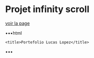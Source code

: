 # Projet infinity scroll
[voir la page]()

•••html
<!DOCTYPE html>
<html lang="fr" dir="ltr">
<head>
    <meta charset="UTF-8">
    <meta http-equiv="X-UA-Compatible" content="IE=edge">
    <meta name="viewport" content="width=device-width, initial-scale=1.0">
    <link rel="icon" type="image/png" href="./asset/LogoSample_ByTailorBrands-removebg-preview.png">
    <link rel="stylesheet" href="./css/style.css">
    <link href="https://fonts.googleapis.com/css2?family=Merriweather:wght@300&display=swap" rel="stylesheet">

    <title>Portefolio Lucas Lopez</title>
</head>
•••